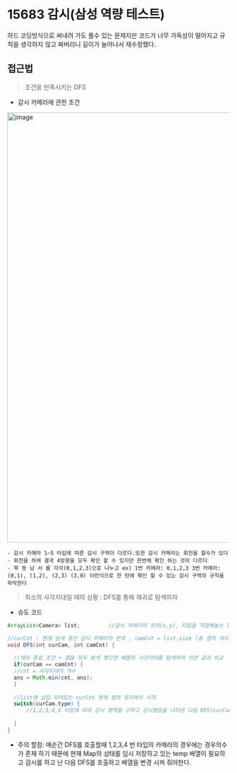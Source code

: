 # 15683 감시(삼성 역량 테스트)

하드 코딩방식으로 써내려 가도 풀수 있는 문제지만 코드가 너무 가독성이 떨어지고 규칙을 생각하지 않고 짜버리니 길이가 늘어나서 재수정했다.

## 접근법

> 조건을 만족시키는 DFS

- 감시 카메라에 관한 조건

<img width="974" alt="image" src="https://user-images.githubusercontent.com/33486820/54417033-62a77280-4744-11e9-803e-ba377a116196.png">

	- 감시 카메라 1~5 타입에 따른 감시 구역이 다르다.또한 감시 카메라는 회전을 할수가 있다 
    - 회전을 하여 결국 4방향을 모두 확인 할 수 있지만 한번에 확인 하는 것이 다르다
    - 북 동 남 서 를 각각(0,1,2,3)으로 나누고 ex) 1번 카메라: 0,1,2,3 3번 카메라: (0,1), (1,2), (2,3) (3,0) 이런식으로 한 턴에 확인 할 수 있는 감시 구역의 규칙을 파악한다
    
> 최소의 사각지대일 때의 상황 : DFS를 통해 재귀로 탐색하자

- 슈도 코드

```java
ArrayList<Camera> list;			//감시 카메라의 위치(x,y), 타입을 저장해놓는 list

//curCnt : 현재 탐색 중인 감시 카메라의 번호 , camCnt = list.size (총 캠의 개수)
void DFS(int curCam, int camCnt) {
  
  //재귀 종료 조건 > 캠을 모두 탐색 했으면 배열의 사각지대를 탐색하여 이전 값과 비교
  if(curCam == camCnt) {
  //cnt = 사각지대의 개수
  ans = Math.min(cnt, ans);
  }
  
  //list에 삽입 되어있는 curCnt 현재 캠의 위치에서 시작
  switch(curCam.type) {
      //1,2,3,4,5 타입에 따라 감시 영역을 구하고 감시했음을 나타낸 다음 DFS(curCam+1, camCnt) 호출
      
  }
}
```
- 주의 할점: 매순간 DFS를 호출할때 1,2,3,4 번 타입의 카메라의 경우에는 경우의수가 존재 하기 때문에 현재 Map의 상태를 임시 저장하고 있는 temp 배열이 필요하고 감시를 하고 난 다음 DFS를 호출하고 배열을 변경 시켜 줘야한다.


